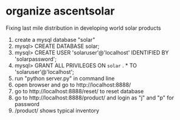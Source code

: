 organize ascentsolar
===========

Fixing last mile distribution in developing world solar products

1. create a mysql database "solar"
2. mysql> CREATE DATABASE solar;
3. mysql> CREATE USER 'solaruser'@'localhost' IDENTIFIED BY 'solarpassword';
4. mysql> GRANT ALL PRIVILEGES ON `solar` . * TO 'solaruser'@'localhost';
5. run "python server.py" in command line
6. open browser and go to http://localhost:8888/
7. go to http://localhost:8888/reset/ to reset database
8. go to http://localhost:8888/product/ and login as "j" and "p" for password
9. /product/ shows typical inventory
